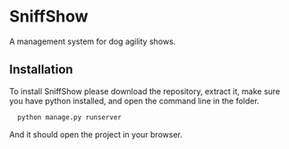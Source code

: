 
# SniffShow

A management system for dog agility shows.


## Installation

To install SniffShow please download the repository, extract it, make sure you have python installed, and open the command line in the folder.

```bash
  python manage.py runserver
```
And it should open the project in your browser.
    
